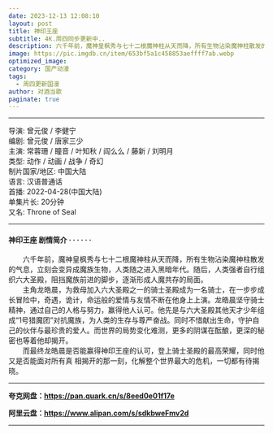 ```yaml
---
date: 2023-12-13 12:08:10
layout: post
title: 神印王座
subtitle: 4K.周四同步更新中..
description: 六千年前，魔神皇枫秀与七十二根魔神柱从天而降，所有生物沾染魔神柱散发的气息，立刻会变异成魔族生物，人类随之进入黑暗年代。随后，人类强者自行组织六大圣殿，阻挡魔族前进的脚步，逐渐形成人魔共存的局面...
image: https://pic.imgdb.cn/item/653bf5a1c458853aeffff7ab.webp
optimized_image: 
category: 国产动漫
tags:
  - 周四更新国漫
author: 对酒当歌
paginate: true
---
```


---

导演: 曾元俊 / 李健宁  
编剧: 曾元俊 / 唐家三少  
主演: 常蓉珊 / 瞳音 / 叶知秋 / 阎么么 / 藤新 / 刘明月  
类型: 动作 / 动画 / 战争 / 奇幻  
制片国家/地区: 中国大陆  
语言: 汉语普通话  
首播: 2022-04-28(中国大陆)  
单集片长: 20分钟  
又名: Throne of Seal  

---

#### 神印王座 剧情简介 · · · · · ·

　　六千年前，魔神皇枫秀与七十二根魔神柱从天而降，所有生物沾染魔神柱散发的气息，立刻会变异成魔族生物，人类随之进入黑暗年代。随后，人类强者自行组织六大圣殿，阻挡魔族前进的脚步，逐渐形成人魔共存的局面。  
　　主角龙皓晨，为救母加入六大圣殿之一的骑士圣殿成为一名骑士，在一步步成长冒险中，奇遇，诡计，命运般的爱情与友情不断在他身上上演。龙皓晨坚守骑士精神，通过自己的人格与努力，赢得他人认可。他先是与六大圣殿其他天才少年组成“1号猎魔团”对抗魔族，为人类的生存与尊严奋战。同时不惜献出生命，守护自己的伙伴与最珍贵的爱人。而世界的局势变化难测，更多的阴谋在酝酿，更深的秘密也等着他却揭开。  
　　而最终龙皓晨是否能赢得神印王座的认可，登上骑士圣殿的最高荣耀，同时他又是否能面对所有真 相揭开的那一刻，化解整个世界最大的危机，一切都有待揭晓。  

---

**夸克网盘：<https://pan.quark.cn/s/8eed0e01f17e>**

**阿里云盘：<https://www.alipan.com/s/sdkbweFmv2d>**

---

